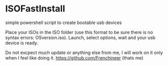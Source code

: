 # ISOFastInstall
simple powershell script to create bootable usb devices

Place your ISOs in the ISO folder (use this format to be sure there is no syntax errors: OSversion.iso).
Launch, select options, wait and your usb device is ready.


Do not excpect much update or anything else from me, I will work on it only when I feel like doing it.
https://github.com/Frenchineer (thats me)
